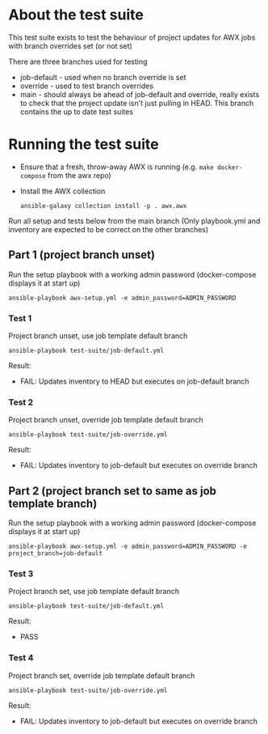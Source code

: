 # About the test suite

This test suite exists to test the behaviour of project updates
for AWX jobs with branch overrides set (or not set)

There are three branches used for testing
* job-default - used when no branch override is set
* override - used to test branch overrides
* main - should always be ahead of job-default and override, really
  exists to check that the project update isn't just pulling in
  HEAD. This branch contains the up to date test suites

# Running the test suite

* Ensure that a fresh, throw-away AWX is running
  (e.g. `make docker-compose` from the awx repo)

* Install the AWX collection
  ```
  ansible-galaxy collection install -p . awx.awx
  ```

Run all setup and tests below from the main branch
(Only playbook.yml and inventory
are expected to be correct on the other branches)

## Part 1 (project branch unset)

Run the setup playbook with a working admin password (docker-compose
displays it at start up)

```
ansible-playbook awx-setup.yml -e admin_password=ADMIN_PASSWORD
```

### Test 1

Project branch unset, use job template default branch
```
ansible-playbook test-suite/job-default.yml
```

Result:
  * FAIL: Updates inventory to HEAD but executes on job-default branch

### Test 2

Project branch unset, override job template default branch
```
ansible-playbook test-suite/job-override.yml
```

Result:
  * FAIL: Updates inventory to job-default but executes on override branch

## Part 2 (project branch set to same as job template branch)

Run the setup playbook with a working admin password (docker-compose
displays it at start up)

```
ansible-playbook awx-setup.yml -e admin_password=ADMIN_PASSWORD -e project_branch=job-default
```

### Test 3

Project branch set, use job template default branch
```
ansible-playbook test-suite/job-default.yml
```

Result:
  * PASS

### Test 4

Project branch set, override job template default branch
```
ansible-playbook test-suite/job-override.yml
```

Result:
  * FAIL: Updates inventory to job-default but executes on override branch
